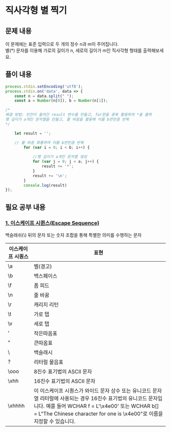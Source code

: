 # 직사각형 별 찍기

## 문제 내용
이 문제에는 표준 입력으로 두 개의 정수 n과 m이 주어집니다.  
별(*) 문자를 이용해 가로의 길이가 n, 세로의 길이가 m인 직사각형 형태를 출력해보세요.

## 플이 내용

```JavaScript
process.stdin.setEncoding('utf8');
process.stdin.on('data', data => {
    const n = data.split(" ");
    const a = Number(n[0]), b = Number(n[1]);

/* 
해결 방법: 빈칸이 들어간 result 변수를 만들고, for문을 중복 활용하여 *을 출력
행 길이가 a개인 문자열을 만들고, 줄 바꿈을 활용해 이를 b번만큼 반복
*/

    let result = '';

    // 물 바꿈 화룡하여 이를 b번만큼 반복
        for (var i = 0; i < b; i++) {
           
            //행 길이가 a개인 문자열 생성
            for (var j = 0; j < a; j++) {
                result += '*';
            } 
            result += '\n';
        }
        console.log(result)
});
```

## 필요 공부 내용
### [1. 이스케이프 시퀸스(Escape Sequence)](https://docs.microsoft.com/ko-kr/cpp/c-language/escape-sequences?view=msvc-170)    
백슬래쉬(\\) 뒤의 문자 또는 숫자 조합을 통해 특별한 의미를 수행하는 문자

| 이스케이프 시퀀스 | 표현                                                                                                                                                                         |
|-----------|----------------------------------------------------------------------------------------------------------------------------------------------------------------------------|
| \a        | 벨(경고)                                                                                                                                                                      |
| \b        | 백스페이스                                                                                                                                                                      |
| \f        | 폼 피드                                                                                                                                                                       |
| \n        | 줄 바꿈                                                                                                                                                                       |
| \r        | 캐리지 리턴                                                                                                                                                                     |
| \t        | 가로 탭                                                                                                                                                                       |
| \v        | 세로 탭                                                                                                                                                                       |
| \'        | 작은따옴표                                                                                                                                                                      |
| \"        | 큰따옴표                                                                                                                                                                       |
| \\        | 백슬래시                                                                                                                                                                       |
| \?        | 리터럴 물음표                                                                                                                                                                    |
| \ooo      | 8진수 표기법의 ASCII 문자                                                                                                                                                          |
| \xhh      | 16진수 표기법의 ASCII 문자                                                                                                                                                         |
| \xhhhh    | 이 이스케이프 시퀀스가 와이드 문자 상수 또는 유니코드 문자열 리터럴에 사용되는 경우 16진수 표기법의 유니코드 문자입니다. 예를 들어 WCHAR f = L'\x4e00' 또는 WCHAR b[] = L"The Chinese character for one is \x4e00"로 이름을 지정할 수 있습니다. |

